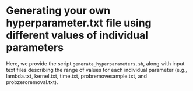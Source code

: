 # Generating your own hyperparameter.txt file using different values of individual parameters
Here, we provide the script `generate_hyperparameters.sh`, along with input text files describing the range of values for each individual parameter (e.g., lambda.txt, kernel.txt, time.txt, probremovesample.txt, and probzeroremoval.txt).
